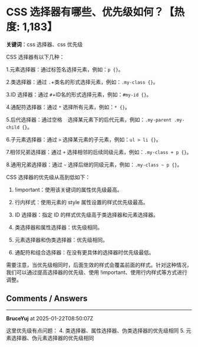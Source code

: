 # CSS 选择器有哪些、优先级如何？【热度: 1,183】

**关键词**：css 选择器、css 优先级

CSS 选择器有以下几种：

1.元素选择器：通过标签名选择元素，例如：`p {}`。

2.类选择器：通过 `.`+类名的形式选择元素，例如：`.my-class {}`。

3.ID 选择器：通过 `#`+ID名的形式选择元素，例如：`#my-id {}`。

4.通配符选择器：通过 `*` 选择所有元素，例如：`* {}`。

5.后代选择器：通过空格 ` ` 选择某元素下的后代元素，例如：`.my-parent .my-child {}`。

6.子元素选择器：通过 `>` 选择某元素的子元素，例如：`ul > li {}`。

7.相邻兄弟选择器：通过 `+` 选择相邻的后续同级元素，例如：`.my-class + p {}`。

8.通用兄弟选择器：通过 `~` 选择后继的同级元素，例如：`.my-class ~ p {}`。

CSS 选择器的优先级从高到低如下：

1. !important：使用该关键词的属性优先级最高。

2. 行内样式：使用元素的 style 属性设置的样式优先级最高。

3. ID 选择器：指定 ID 的样式优先级高于类选择器和元素选择器。

4. 类选择器和属性选择器：优先级相同。

5. 元素选择器和伪类选择器：优先级相同。

6. 通配符和组合选择器：在没有更具体的选择器时优先级最低。

需要注意，当优先级相同时，后面生效的样式会覆盖前面的样式。针对这种情况，我们可以通过提高选择器的优先级、使用 !important、使用行内样式等方式进行调整。


## Comments / Answers

---

**BruceYuj** at 2025-01-22T08:50:07Z

这里优先级有点问题：
4.  类选择器、属性选择器、伪类选择器的优先级相同
5. 元素选择器、伪元素选择器的优先级相同
